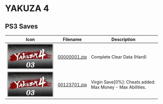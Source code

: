 # YAKUZA 4

## PS3 Saves

| Icon | Filename | Description |
|------|----------|-------------|
| ![YAKUZA 4](ICON0.PNG) | [00000001.zip](00000001.zip) | Complete Clear Data (Hard) |
| ![YAKUZA 4](ICON0.PNG) | [00123701.zip](00123701.zip) | Virgin Save[0%]: Cheats added: Max Money - Max Abilities. |

